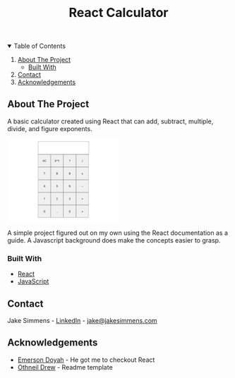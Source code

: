<!-- PROJECT LOGO -->
<br />
<p align="center">
  <h1 align="center">React Calculator</h1>
  <br/>

</p>



<!-- TABLE OF CONTENTS -->
<details open="open">
  <summary>Table of Contents</summary>
  <ol>
    <li>
      <a href="#about-the-project">About The Project</a>
      <ul>
        <li><a href="#built-with">Built With</a></li>
      </ul>
    </li>
    <li><a href="#contact">Contact</a></li>
    <li><a href="#acknowledgements">Acknowledgements</a></li>
  </ol>
</details>



<!-- ABOUT THE PROJECT -->
## About The Project

A basic calculator created using React that can add, subtract, multiple, divide, and figure exponents.

<img src="./reactCalcScreenShot.png" align="center" width=50%>

A simple project figured out on my own using the React documentation as a guide.  A Javascript background does make the concepts easier to grasp.

### Built With

* [React](https://reactjs.org)
* [JavaScript](https://www.ecma-international.org/technical-committees/tc39/)


<!-- CONTACT -->
## Contact

Jake Simmens - [LinkedIn](https://linkedin.com/in/jakesimmens) - jake@jakesimmens.com

<!--Project Link: [http://jakesimmens.com](http://jakesimmens.com) -->



<!-- ACKNOWLEDGEMENTS -->
## Acknowledgements
* [Emerson Doyah](https://github.com/emerzonic) - He got me to checkout React
* [Othneil Drew](https://github.com/othneildrew/Best-README-Template) - Readme template

